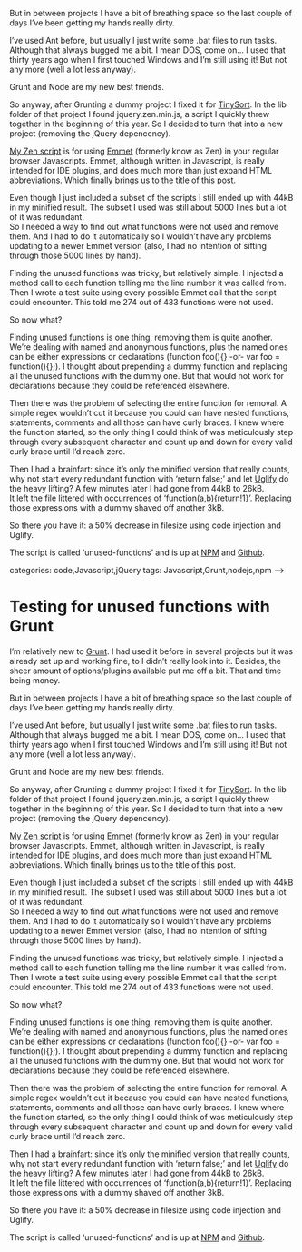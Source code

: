 <!--
  id: 2389
  description: Using Grunt to test 5000 lines of code for unused functions.
  date: 2013-08-08T12:48:56
  modified: 2014-05-06T12:37:37
  slug: testing-for-unused-functions-with-grunt
  type: post
  excerpt: <p>I&#8217;m relatively new to Grunt. I had used it before in several projects but it was already set up and working fine, to I didn&#8217;t really look into it. Besides, the sheer amount of options/plugins available put me off a bit. That and time being money.</p> 
  content: <p>I&#8217;m relatively new to <a title="Grunt website" href="http://gruntjs.com/">Grunt</a>. I had used it before in several projects but it was already set up and working fine, to I didn&#8217;t really look into it. Besides, the sheer amount of options/plugins available put me off a bit. That and time being money.</p> <p><!--more--></p> <p>But in between projects I have a bit of breathing space so the last couple of days I&#8217;ve been getting my hands really dirty.</p> <p>I&#8217;ve used Ant before, but usually I just write some .bat files to run tasks. Although that always bugged me a bit. I mean DOS, come on&#8230; I used that thirty years ago when I first touched Windows and I&#8217;m still using it! But not any more (well a lot less anyway).</p> <p>Grunt and Node are my new best friends.</p> <p>So anyway, after Grunting a dummy project I fixed it for <a title="TinySort" href="http://tinysort.ronvalstar.nl">TinySort</a>. In the lib folder of that project I found jquery.zen.min.js, a script I quickly threw together in the beginning of this year. So I decided to turn that into a new project (removing the jQuery depencency).</p> <p><a href="http://zen.ronvalstar.nl/">My Zen script</a> is for using <a title="Emmet website" href="http://emmet.io/">Emmet</a> (formerly know as Zen) in your regular browser Javascripts. Emmet, although written in Javascript, is really intended for IDE plugins, and does much more than just expand HTML abbreviations. Which finally brings us to the title of this post.</p> <p>Even though I just included a subset of the scripts I still ended up with 44kB in my minified result. The subset I used was still about 5000 lines but a lot of it was redundant.<br /> So I needed a way to find out what functions were not used and remove them. And I had to do it automatically so I wouldn&#8217;t have any problems updating to a newer Emmet version (also, I had no intention of sifting through those 5000 lines by hand).</p> <p>Finding the unused functions was tricky, but relatively simple. I injected a method call to each function telling me the line number it was called from. Then I wrote a test suite using every possible Emmet call that the script could encounter. This told me 274 out of 433 functions were not used.</p> <p>So now what?</p> <p>Finding unused functions is one thing, removing them is quite another. We&#8217;re dealing with named and anonymous functions, plus the named ones can be either expressions or declarations (function foo(){} -or- var foo = function(){};). I thought about prepending a dummy function and replacing all the unused functions with the dummy one. But that would not work for declarations because they could be referenced elsewhere.</p> <p>Then there was the problem of selecting the entire function for removal. A simple regex wouldn&#8217;t cut it because you could can have nested functions, statements, comments and all those can have curly braces. I knew where the function started, so the only thing I could think of was meticulously step through every subsequent character and count up and down for every valid curly brace until I&#8217;d reach zero.</p> <p>Then I had a brainfart: since it&#8217;s only the minified version that really counts, why not start every redundant function with &#8216;return false;&#8217; and let <a href="https://github.com/mishoo/UglifyJS">Uglify</a> do the heavy lifting? A few minutes later I had gone from 44kB to 26kB.<br /> It left the file littered with occurrences of &#8216;function(a,b){return!1}&#8217;. Replacing those expressions with a dummy shaved off another 3kB.</p> <p>So there you have it: a 50% decrease in filesize using code injection and Uglify.</p> <p>The script is called &#8216;unused-functions&#8217; and is up at <a title="NPM" href="https://npmjs.org/package/grunt-unused-functions" target="_blank">NPM</a> and <a href="https://github.com/Sjeiti/grunt-unused-functions">Github</a>.</p> 
  categories: code,Javascript,jQuery
  tags: Javascript,Grunt,nodejs,npm
-->

# Testing for unused functions with Grunt

<p>I&#8217;m relatively new to <a title="Grunt website" href="http://gruntjs.com/">Grunt</a>. I had used it before in several projects but it was already set up and working fine, to I didn&#8217;t really look into it. Besides, the sheer amount of options/plugins available put me off a bit. That and time being money.</p>
<p><!--more--></p>
<p>But in between projects I have a bit of breathing space so the last couple of days I&#8217;ve been getting my hands really dirty.</p>
<p>I&#8217;ve used Ant before, but usually I just write some .bat files to run tasks. Although that always bugged me a bit. I mean DOS, come on&#8230; I used that thirty years ago when I first touched Windows and I&#8217;m still using it! But not any more (well a lot less anyway).</p>
<p>Grunt and Node are my new best friends.</p>
<p>So anyway, after Grunting a dummy project I fixed it for <a title="TinySort" href="http://tinysort.ronvalstar.nl">TinySort</a>. In the lib folder of that project I found jquery.zen.min.js, a script I quickly threw together in the beginning of this year. So I decided to turn that into a new project (removing the jQuery depencency).</p>
<p><a href="http://zen.ronvalstar.nl/">My Zen script</a> is for using <a title="Emmet website" href="http://emmet.io/">Emmet</a> (formerly know as Zen) in your regular browser Javascripts. Emmet, although written in Javascript, is really intended for IDE plugins, and does much more than just expand HTML abbreviations. Which finally brings us to the title of this post.</p>
<p>Even though I just included a subset of the scripts I still ended up with 44kB in my minified result. The subset I used was still about 5000 lines but a lot of it was redundant.<br />
So I needed a way to find out what functions were not used and remove them. And I had to do it automatically so I wouldn&#8217;t have any problems updating to a newer Emmet version (also, I had no intention of sifting through those 5000 lines by hand).</p>
<p>Finding the unused functions was tricky, but relatively simple. I injected a method call to each function telling me the line number it was called from. Then I wrote a test suite using every possible Emmet call that the script could encounter. This told me 274 out of 433 functions were not used.</p>
<p>So now what?</p>
<p>Finding unused functions is one thing, removing them is quite another. We&#8217;re dealing with named and anonymous functions, plus the named ones can be either expressions or declarations (function foo(){} -or- var foo = function(){};). I thought about prepending a dummy function and replacing all the unused functions with the dummy one. But that would not work for declarations because they could be referenced elsewhere.</p>
<p>Then there was the problem of selecting the entire function for removal. A simple regex wouldn&#8217;t cut it because you could can have nested functions, statements, comments and all those can have curly braces. I knew where the function started, so the only thing I could think of was meticulously step through every subsequent character and count up and down for every valid curly brace until I&#8217;d reach zero.</p>
<p>Then I had a brainfart: since it&#8217;s only the minified version that really counts, why not start every redundant function with &#8216;return false;&#8217; and let <a href="https://github.com/mishoo/UglifyJS">Uglify</a> do the heavy lifting? A few minutes later I had gone from 44kB to 26kB.<br />
It left the file littered with occurrences of &#8216;function(a,b){return!1}&#8217;. Replacing those expressions with a dummy shaved off another 3kB.</p>
<p>So there you have it: a 50% decrease in filesize using code injection and Uglify.</p>
<p>The script is called &#8216;unused-functions&#8217; and is up at <a title="NPM" href="https://npmjs.org/package/grunt-unused-functions" target="_blank">NPM</a> and <a href="https://github.com/Sjeiti/grunt-unused-functions">Github</a>.</p>

